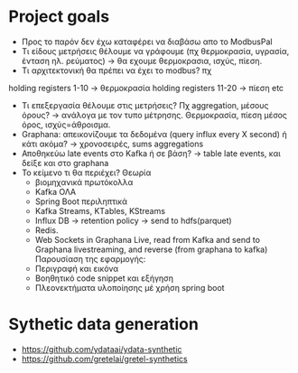 # Project goals

* Προς το παρόν δεν έχω καταφέρει να διαβάσω απο το ModbusPal
* Τι είδους μετρήσεις θέλουμε να γράφουμε (πχ θερμοκρασία, υγρασία, ένταση ηλ. ρεύματος) -> θα εχουμε θερμοκρασια, ισχύς, πίεση.
* Τι αρχιτεκτονική θα πρέπει να έχει το modbus?
πχ

holding registers 1-10 -> θερμοκρασία
holding registers 11-20 -> πίεση
etc

* Tι επεξεργασία θέλουμε στις μετρήσεις? Πχ aggregation, μέσους όρους? -> ανάλογα με τον τυπο μέτρησης. Θερμοκρασία, πίεση μέσος όρος, ισχύς=άθροισμα.
* Graphana: απεικονίζουμε τα δεδομένα (query influx every X second) ή κάτι ακόμα? -> χρονοσειρές, sums aggregations
* Αποθηκεύω late events στο Kafka ή σε βάση? -> table late events, και δείξε και στο graphana
* Το κείμενο τι θα περιέχει?
  Θεωρία
  - βιομηχανικά πρωτόκολλα
  - Kafka ΟΛΑ
  - Spring Boot περιληπτικά
  - Κafka Streams, ΚΤables, KStreams
  - Influx DB -> retention policy -> send to hdfs(parquet)
  - Redis.
  - Web Sockets in Graphana Live, read from Kafka and send to Graphana livestreaming, and reverse (from graphana to kafka)
  Παρουσίαση της εφαρμογής:
  - Περιγραφή και εικόνα
  - Βοηθητικό code snippet και εξήγηση
  - Πλεονεκτήματα υλοποίησης μέ χρήση spring boot




# Sythetic data generation
- https://github.com/ydataai/ydata-synthetic
- https://github.com/gretelai/gretel-synthetics